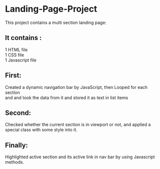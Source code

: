 # Landing-Page-Project

This project contains a multi section landing page:

## It contains :
1 HTML file <br>
1 CSS file <br>
1 Javascript file <br>
## First:
Created a dynamic navigation bar by JavaScript, then Looped for each section <br>
and and took the data from it and stored it as text in list items <br>
## Second:
Checked whether the current section is in viewport or not, and applied a special class with some style into it. <br>
## Finally:
Highlighted active section and its active link in nav bar by using Javascript methods.

